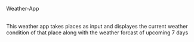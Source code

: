 Weather-App

<br>
This weather app takes places as input and displayes the current weather condition of that place along with the weather forcast of upcoming 7 days